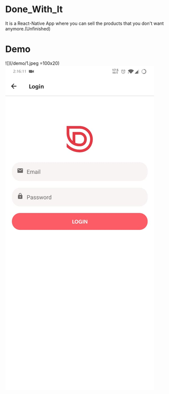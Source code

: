# Done_With_It
It is a React-Native App where you can sell the products that you don't want anymore.(Unfinished)


# Demo


![](/demo/1.jpeg =100x20) ![](/demo/2.jpeg)
